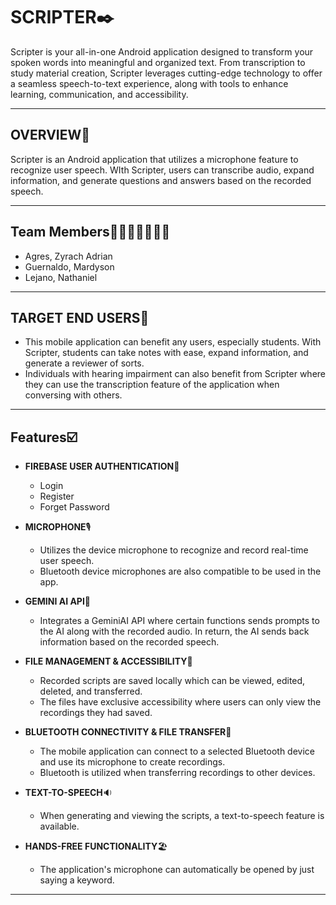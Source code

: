 # SCRIPTER✒️
Scripter is your all-in-one Android application designed to transform your spoken words into meaningful and organized text. From transcription to study material creation, Scripter leverages cutting-edge technology to offer a seamless speech-to-text experience, along with tools to enhance learning, communication, and accessibility.

---

## OVERVIEW🚩
Scripter is an Android application that utilizes a microphone feature to recognize user speech. WIth Scripter, users can transcribe audio, expand information, and generate questions and answers based on the recorded speech.

---

## Team Members👦🏼👨🏼🧑🏿‍🦱
- Agres, Zyrach Adrian
- Guernaldo, Mardyson
- Lejano, Nathaniel
  
---

## TARGET END USERS🎯
- This mobile application can benefit any users, especially students. With Scripter, students can take notes with ease, expand information, and generate a reviewer of sorts.
- Individuals with hearing impairment can also benefit from Scripter where they can use the transcription feature of the application when conversing with others.

---

## Features☑️

- **FIREBASE USER AUTHENTICATION**🔐
  - Login
  - Register
  - Forget Password
    
- **MICROPHONE**🎙️
  - Utilizes the device microphone to recognize and record real-time user speech.
  - Bluetooth device microphones are also compatible to be used in the app. 
  
- **GEMINI AI API**🤖
  - Integrates a GeminiAI API where certain functions sends prompts to the AI along with the recorded audio. In return, the AI sends back information based on the recorded speech.
  
- **FILE MANAGEMENT & ACCESSIBILITY**📁
  - Recorded scripts are saved locally which can be viewed, edited, deleted, and transferred.
  - The files have exclusive accessibility where users can only view the recordings they had saved.
  
- **BLUETOOTH CONNECTIVITY & FILE TRANSFER**🔵
  - The mobile application can connect to a selected Bluetooth device and use its microphone to create recordings.
  - Bluetooth is utilized when transferring recordings to other devices.
  
- **TEXT-TO-SPEECH**🔉
  - When generating and viewing the scripts, a text-to-speech feature is available.
  
- **HANDS-FREE FUNCTIONALITY**🏖️
  - The application's microphone can automatically be opened by just saying a keyword. 
  
---
